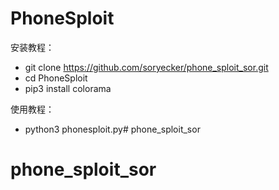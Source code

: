 # PhoneSploit

安装教程：
- git clone https://github.com/soryecker/phone_sploit_sor.git
- cd PhoneSploit
- pip3 install colorama

使用教程：
- python3 phonesploit.py# phone_sploit_sor
# phone_sploit_sor
